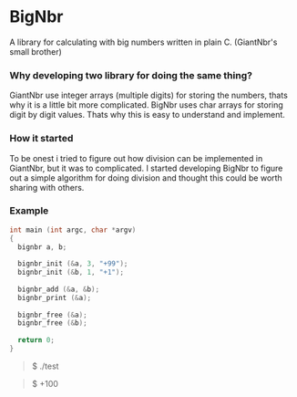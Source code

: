 # BigNbr
A library for calculating with big numbers written in plain C. (GiantNbr's small brother)

### Why developing two library for doing the same thing?
GiantNbr use integer arrays (multiple digits) for storing the numbers, thats why it is a little bit more complicated. BigNbr uses char arrays for storing digit by digit values. Thats why this is easy to understand and implement.

### How it started
To be onest i tried to figure out how division can be implemented in GiantNbr, but it was to complicated. I started developing BigNbr to figure out a simple algorithm for doing division and thought this could be worth sharing with others.

### Example

```C
int main (int argc, char *argv)
{
  bignbr a, b;
  
  bignbr_init (&a, 3, "+99");
  bignbr_init (&b, 1, "+1");
  
  bignbr_add (&a, &b);
  bignbr_print (&a);
  
  bignbr_free (&a);
  bignbr_free (&b);
  
  return 0;
}
```
> $ ./test

> $ +100
